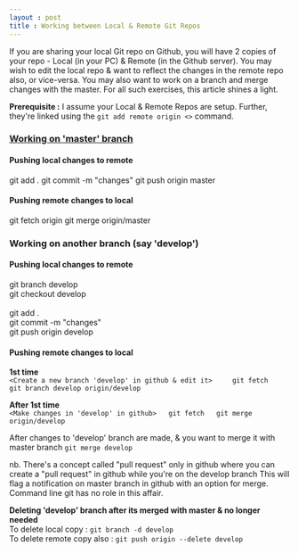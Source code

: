 ```yaml
---
layout : post
title : Working between Local & Remote Git Repos
---
```


If you are sharing your local Git repo on Github, you will have 2 copies of your repo - Local (in your PC) & Remote (in the Github server). You may wish to edit the local repo & want to reflect the changes in the remote repo also, or vice-versa. You may also want to work on a branch and merge changes with the master. For all such exercises, this article shines a light.

**Prerequisite :** I assume your Local & Remote Repos are setup. Further, they're linked using the ```git add remote origin <>``` command.

### <ins> Working on 'master' branch </ins>

#### Pushing local changes to remote

<Make local changes>  
git add .  
git commit -m "changes"  
git push origin master  

#### Pushing remote changes to local

<Make remote changes>  
git fetch origin  
git merge origin/master  

### Working on another branch (say 'develop')

#### Pushing local changes to remote

git branch develop  
git checkout develop  
<Make local changes>  
git add .  
git commit -m "changes"  
git push origin develop  

#### Pushing remote changes to local

**1st time**  
		```<Create a new branch 'develop' in github & edit it>    
		git fetch  
		git branch develop origin/develop ``` 
		
**After 1st time**  
		```<Make changes in 'develop' in github>  
		git fetch  
		git merge origin/develop  ```
		
		
After changes to 'develop' branch are made, & you want to merge it with master branch
<On master branch> ```git merge develop```
	
nb. There's a concept called "pull request" only in github where you can create a "pull request" in github while you're on the develop branch
    This will flag a notification on master branch in github with an option for merge. Command line git has no role in this affair.
	
**Deleting 'develop' branch after its merged with master & no longer needed**  
	To delete local copy : ```git branch -d develop```  
	To delete remote copy also : ```git push origin --delete develop```
